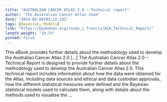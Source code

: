 ```yaml
---
title: "AUSTRALIAN CANCER ATLAS 2.0 – Technical report"
author: "the Australian Cancer Atlas team"
date: "2024-05-08T03:12:19Z"
tags: [Bayesian, Models]
link: "https://bookdown.org/ssean_i_francis/ACA_Technical_Report/"
length_weight: "10.1%"
pinned: false
---
```


This eBook provides further details about the methodology used to develop the Australian Cancer Atlas 2.0 [...] The Australian Cancer Atlas 2.0 – Technical Report is designed to provide further details about the methodology used to develop the Australian Cancer Atlas 2.0. This technical report includes information about how the data were obtained for the Atlas, including data sources and ethical and data custodian approvals, how the different statistical measures were defined and the Bayesian statistical models used to calculate them, along with details about the methods used to visualise the  ...
